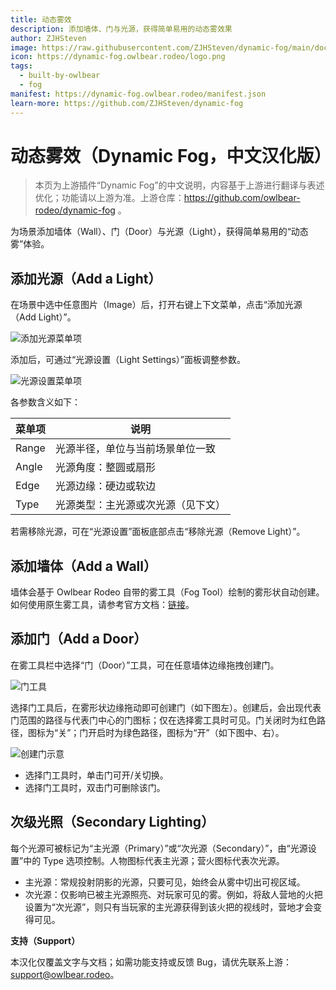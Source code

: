 ```yaml
---
title: 动态雾效
description: 添加墙体、门与光源，获得简单易用的动态雾效果
author: ZJHSteven
image: https://raw.githubusercontent.com/ZJHSteven/dynamic-fog/main/docs/header.jpg
icon: https://dynamic-fog.owlbear.rodeo/logo.png
tags:
  - built-by-owlbear
  - fog
manifest: https://dynamic-fog.owlbear.rodeo/manifest.json
learn-more: https://github.com/ZJHSteven/dynamic-fog
---
```


# 动态雾效（Dynamic Fog，中文汉化版）

> 本页为上游插件“Dynamic Fog”的中文说明，内容基于上游进行翻译与表述优化；功能请以上游为准。上游仓库：https://github.com/owlbear-rodeo/dynamic-fog 。

为场景添加墙体（Wall）、门（Door）与光源（Light），获得简单易用的“动态雾”体验。

## 添加光源（Add a Light）

在场景中选中任意图片（Image）后，打开右键上下文菜单，点击“添加光源（Add Light）”。

![添加光源菜单项](https://raw.githubusercontent.com/ZJHSteven/dynamic-fog/main/docs/light.jpg)

添加后，可通过“光源设置（Light Settings）”面板调整参数。

![光源设置菜单项](https://raw.githubusercontent.com/ZJHSteven/dynamic-fog/main/docs/settings.jpg)

各参数含义如下：

| 菜单项 | 说明 |
| ------ | ---- |
| Range  | 光源半径，单位与当前场景单位一致 |
| Angle  | 光源角度：整圆或扇形 |
| Edge   | 光源边缘：硬边或软边 |
| Type   | 光源类型：主光源或次光源（见下文） |

若需移除光源，可在“光源设置”面板底部点击“移除光源（Remove Light）”。

## 添加墙体（Add a Wall）

墙体会基于 Owlbear Rodeo 自带的雾工具（Fog Tool）绘制的雾形状自动创建。如何使用原生雾工具，请参考官方文档：[链接](https://docs.owlbear.rodeo/docs/fog/)。

## 添加门（Add a Door）

在雾工具栏中选择“门（Door）”工具，可在任意墙体边缘拖拽创建门。

![门工具](https://raw.githubusercontent.com/ZJHSteven/dynamic-fog/main/docs/doorTool.jpg)

选择门工具后，在雾形状边缘拖动即可创建门（如下图左）。创建后，会出现代表门范围的路径与代表门中心的门图标；仅在选择雾工具时可见。门关闭时为红色路径，图标为“关”；门开启时为绿色路径，图标为“开”（如下图中、右）。

![创建门示意](https://raw.githubusercontent.com/ZJHSteven/dynamic-fog/main/docs/doors.jpg)

- 选择门工具时，单击门可开/关切换。
- 选择门工具时，双击门可删除该门。

## 次级光照（Secondary Lighting）

每个光源可被标记为“主光源（Primary）”或“次光源（Secondary）”，由“光源设置”中的 Type 选项控制。人物图标代表主光源；营火图标代表次光源。

- 主光源：常规投射阴影的光源，只要可见，始终会从雾中切出可视区域。
- 次光源：仅影响已被主光源照亮、对玩家可见的雾。例如，将敌人营地的火把设置为“次光源”，则只有当玩家的主光源获得到该火把的视线时，营地才会变得可见。

**支持（Support）**

本汉化仅覆盖文字与文档；如需功能支持或反馈 Bug，请优先联系上游：<support@owlbear.rodeo>。
